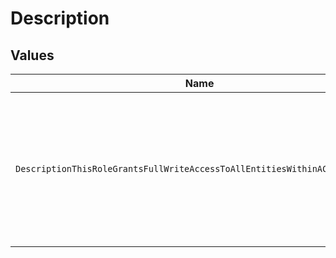 # Description


## Values

| Name                                                                       | Value                                                                      |
| -------------------------------------------------------------------------- | -------------------------------------------------------------------------- |
| `DescriptionThisRoleGrantsFullWriteAccessToAllEntitiesWithinAControlPlane` | This role grants full write access to all entities within a control plane. |